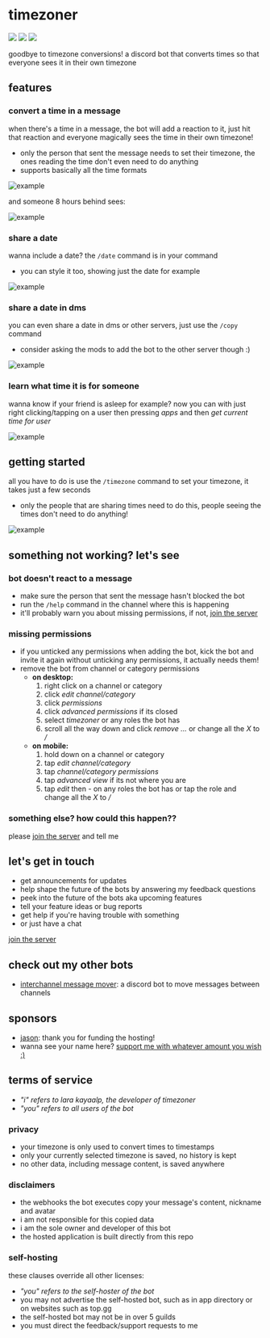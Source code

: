 [join the server]: https://discord.gg/KUMdnjcE97

# timezoner

[![](https://custom-icon-badges.demolab.com/badge/add_to_your_server-invite-5865F2?logo=discord&logoColor=ffffff)](https://discord.com/api/oauth2/authorize?client_id=909820903574106203&permissions=536947776&scope=bot%20applications.commands) [![](https://custom-icon-badges.demolab.com/discord/903367565349384202?color=5865F2&logo=comment-discussion&label=join%20the%20server)](https://discord.gg/KUMdnjcE97) ![](https://custom-icon-badges.demolab.com/badge/dynamic/json?url=https://jsonblob.com/api/jsonBlob/1081686538592731136&color=555555&logo=graph&label=%20&prefix=used%20in%20&query=$.guild_count&suffix=%20servers)

goodbye to timezone conversions! a discord bot that converts times so that everyone sees it in their own timezone

## features

### convert a time in a message

when there's a time in a message, the bot will add a reaction to it, just hit that reaction and everyone magically sees the time in their own timezone!

- only the person that sent the message needs to set their timezone, the ones reading the time don't even need to do anything
- supports basically all the time formats

![example](examples/sent.gif)

and someone 8 hours behind sees:

![example](examples/shown.png)

### share a date

wanna include a date? the `/date` command is in your command

- you can style it too, showing just the date for example

![example](examples/date.gif)

### share a date in dms

you can even share a date in dms or other servers, just use the `/copy` command

- consider asking the mods to add the bot to the other server though :)

![example](examples/copy.gif)

### learn what time it is for someone

wanna know if your friend is asleep for example? now you can with just right clicking/tapping on a user then pressing _apps_ and then _get current time for user_

![example](examples/get_current_time.gif)

## getting started

all you have to do is use the `/timezone` command to set your timezone, it takes just a few seconds

- only the people that are sharing times need to do this, people seeing the times don't need to do anything!

![example](examples/timezone.gif)

## something not working? let's see

### bot doesn't react to a message

- make sure the person that sent the message hasn't blocked the bot
- run the `/help` command in the channel where this is happening
- it'll probably warn you about missing permissions, if not, [join the server]

### missing permissions

- if you unticked any permissions when adding the bot, kick the bot and invite it again without unticking any permissions, it actually needs them!
- remove the bot from channel or category permissions
  - **on desktop:**
    1. right click on a channel or category
    2. click _edit channel/category_
    3. click _permissions_
    4. click _advanced permissions_ if its closed
    5. select _timezoner_ or any roles the bot has
    6. scroll all the way down and click _remove ..._ or change all the _X_ to _/_
  - **on mobile:**
    1. hold down on a channel or category
    2. tap _edit channel/category_
    3. tap _channel/category permissions_
    4. tap _advanced view_ if its not where you are
    5. tap _edit_ then _-_ on any roles the bot has or tap the role and change all the _X_ to _/_

### something else? how could this happen??

please [join the server] and tell me

## let's get in touch

- get announcements for updates
- help shape the future of the bots by answering my feedback questions
- peek into the future of the bots aka upcoming features
- tell your feature ideas or bug reports
- get help if you're having trouble with something
- or just have a chat

[join the server]

## check out my other bots

- [interchannel message mover](https://github.com/laralove143/interchannel-message-mover): a discord bot to move messages between channels

## sponsors

- [jason](https://github.com/zudsniper): thank you for funding the hosting!
- wanna see your name here? [support me with whatever amount you wish :)](https://github.com/sponsors/laralove143)

## terms of service

- *"i" refers to lara kayaalp, the developer of timezoner*
- *"you" refers to all users of the bot*

### privacy

- your timezone is only used to convert times to timestamps
- only your currently selected timezone is saved, no history is kept
- no other data, including message content, is saved anywhere

### disclaimers

- the webhooks the bot executes copy your message's content, nickname and avatar
- i am not responsible for this copied data
- i am the sole owner and developer of this bot
- the hosted application is built directly from this repo

### self-hosting

these clauses override all other licenses:

- *"you" refers to the self-hoster of the bot*
- you may not advertise the self-hosted bot, such as in app directory or on websites such as top.gg
- the self-hosted bot may not be in over 5 guilds
- you must direct the feedback/support requests to me
